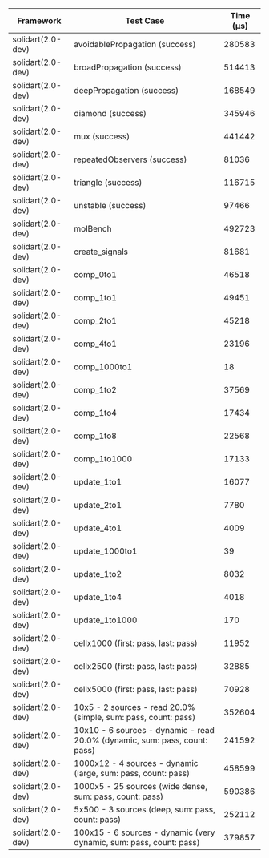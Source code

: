 | Framework | Test Case | Time (μs) |
| --- | --- | --- |
| solidart(2.0-dev) | avoidablePropagation (success) | 280583 |
| solidart(2.0-dev) | broadPropagation (success) | 514413 |
| solidart(2.0-dev) | deepPropagation (success) | 168549 |
| solidart(2.0-dev) | diamond (success) | 345946 |
| solidart(2.0-dev) | mux (success) | 441442 |
| solidart(2.0-dev) | repeatedObservers (success) | 81036 |
| solidart(2.0-dev) | triangle (success) | 116715 |
| solidart(2.0-dev) | unstable (success) | 97466 |
| solidart(2.0-dev) | molBench | 492723 |
| solidart(2.0-dev) | create_signals | 81681 |
| solidart(2.0-dev) | comp_0to1 | 46518 |
| solidart(2.0-dev) | comp_1to1 | 49451 |
| solidart(2.0-dev) | comp_2to1 | 45218 |
| solidart(2.0-dev) | comp_4to1 | 23196 |
| solidart(2.0-dev) | comp_1000to1 | 18 |
| solidart(2.0-dev) | comp_1to2 | 37569 |
| solidart(2.0-dev) | comp_1to4 | 17434 |
| solidart(2.0-dev) | comp_1to8 | 22568 |
| solidart(2.0-dev) | comp_1to1000 | 17133 |
| solidart(2.0-dev) | update_1to1 | 16077 |
| solidart(2.0-dev) | update_2to1 | 7780 |
| solidart(2.0-dev) | update_4to1 | 4009 |
| solidart(2.0-dev) | update_1000to1 | 39 |
| solidart(2.0-dev) | update_1to2 | 8032 |
| solidart(2.0-dev) | update_1to4 | 4018 |
| solidart(2.0-dev) | update_1to1000 | 170 |
| solidart(2.0-dev) | cellx1000 (first: pass, last: pass) | 11952 |
| solidart(2.0-dev) | cellx2500 (first: pass, last: pass) | 32885 |
| solidart(2.0-dev) | cellx5000 (first: pass, last: pass) | 70928 |
| solidart(2.0-dev) | 10x5 - 2 sources - read 20.0% (simple, sum: pass, count: pass) | 352604 |
| solidart(2.0-dev) | 10x10 - 6 sources - dynamic - read 20.0% (dynamic, sum: pass, count: pass) | 241592 |
| solidart(2.0-dev) | 1000x12 - 4 sources - dynamic (large, sum: pass, count: pass) | 458599 |
| solidart(2.0-dev) | 1000x5 - 25 sources (wide dense, sum: pass, count: pass) | 590386 |
| solidart(2.0-dev) | 5x500 - 3 sources (deep, sum: pass, count: pass) | 252112 |
| solidart(2.0-dev) | 100x15 - 6 sources - dynamic (very dynamic, sum: pass, count: pass) | 379857 |
